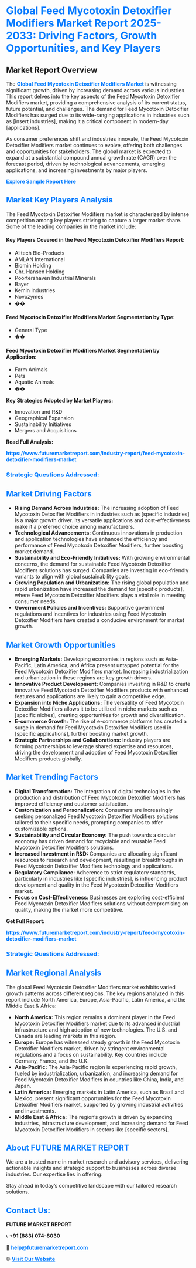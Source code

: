 <h1 style="color: #007BFF;">Global Feed Mycotoxin Detoxifier Modifiers Market Report 2025-2033: Driving Factors, Growth Opportunities, and Key Players</h1>

<section id="overview">
<h2>Market Report Overview</h2>
<p>The <a href="https://www.futuremarketreport.com/industry-report/feed-mycotoxin-detoxifier-modifiers-market" style="color: #007BFF; text-decoration: none;"><strong>Global Feed Mycotoxin Detoxifier Modifiers Market</strong></a> is witnessing significant growth, driven by increasing demand across various industries. This report delves into the key aspects of the Feed Mycotoxin Detoxifier Modifiers market, providing a comprehensive analysis of its current status, future potential, and challenges. The demand for Feed Mycotoxin Detoxifier Modifiers has surged due to its wide-ranging applications in industries such as [insert industries], making it a critical component in modern-day [applications].</p>
<p>As consumer preferences shift and industries innovate, the Feed Mycotoxin Detoxifier Modifiers market continues to evolve, offering both challenges and opportunities for stakeholders. The global market is expected to expand at a substantial compound annual growth rate (CAGR) over the forecast period, driven by technological advancements, emerging applications, and increasing investments by major players.</p>
</section>

<section id="overview">
<p><a href="https://www.futuremarketreport.com/request-sample/reportId=117246" style="color: #007BFF; text-decoration: none;"><strong>Explore Sample Report Here</strong></a></p>
</section>

<section id="key-players">
<h2 style="color: #007BFF;">Market Key Players Analysis</h2>
<p>The Feed Mycotoxin Detoxifier Modifiers market is characterized by intense competition among key players striving to capture a larger market share. Some of the leading companies in the market include:</p>
<h4>Key Players Covered in the Feed Mycotoxin Detoxifier Modifiers Report:</h4>
<ul><li>Alltech Bio-Products</li><li>AMLAN International</li><li>Biomin Holding</li><li>Chr. Hansen Holding</li><li>Poortershaven Industrial Minerals</li><li>Bayer</li><li>Kemin Industries</li><li>Novozymes</li><li>��</li></ul>
<h4>Feed Mycotoxin Detoxifier Modifiers Market Segmentation by Type:</h4>
<ul><li>General Type</li><li>��</li></ul>

<h4>Feed Mycotoxin Detoxifier Modifiers Market Segmentation by Application:</h4>
<ul><li>Farm Animals</li><li>Pets</li><li>Aquatic Animals</li><li>��</li></ul>
<p><strong>Key Strategies Adopted by Market Players:</strong></p>
<ul>
<li>Innovation and R&D</li>
<li>Geographical Expansion</li>
<li>Sustainability Initiatives</li>
<li>Mergers and Acquisitions</li>
</ul>
</section>

<section>
<p><strong>Read Full Analysis: </strong></p><a href="https://www.futuremarketreport.com/industry-report/feed-mycotoxin-detoxifier-modifiers-market" style="color: #007BFF; text-decoration: none;"><strong>https://www.futuremarketreport.com/industry-report/feed-mycotoxin-detoxifier-modifiers-market</strong></a>
<h3 style="color: #007BFF;">Strategic Questions Addressed:</h3>
</section>

<section id="driving-factors">
<h2 style="color: #007BFF;">Market Driving Factors</h2>
<ul>
<li><strong>Rising Demand Across Industries:</strong> The increasing adoption of Feed Mycotoxin Detoxifier Modifiers in industries such as [specific industries] is a major growth driver. Its versatile applications and cost-effectiveness make it a preferred choice among manufacturers.</li>
<li><strong>Technological Advancements:</strong> Continuous innovations in production and application technologies have enhanced the efficiency and performance of Feed Mycotoxin Detoxifier Modifiers, further boosting market demand.</li>
<li><strong>Sustainability and Eco-Friendly Initiatives:</strong> With growing environmental concerns, the demand for sustainable Feed Mycotoxin Detoxifier Modifiers solutions has surged. Companies are investing in eco-friendly variants to align with global sustainability goals.</li>
<li><strong>Growing Population and Urbanization:</strong> The rising global population and rapid urbanization have increased the demand for [specific products], where Feed Mycotoxin Detoxifier Modifiers plays a vital role in meeting consumer needs.</li>
<li><strong>Government Policies and Incentives:</strong> Supportive government regulations and incentives for industries using Feed Mycotoxin Detoxifier Modifiers have created a conducive environment for market growth.</li>
</ul>
</section>

<section id="growth-opportunities">
<h2 style="color: #007BFF;">Market Growth Opportunities</h2>
<ul>
<li><strong>Emerging Markets:</strong> Developing economies in regions such as Asia-Pacific, Latin America, and Africa present untapped potential for the Feed Mycotoxin Detoxifier Modifiers market. Increasing industrialization and urbanization in these regions are key growth drivers.</li>
<li><strong>Innovative Product Development:</strong> Companies investing in R&D to create innovative Feed Mycotoxin Detoxifier Modifiers products with enhanced features and applications are likely to gain a competitive edge.</li>
<li><strong>Expansion into Niche Applications:</strong> The versatility of Feed Mycotoxin Detoxifier Modifiers allows it to be utilized in niche markets such as [specific niches], creating opportunities for growth and diversification.</li>
<li><strong>E-commerce Growth:</strong> The rise of e-commerce platforms has created a surge in demand for Feed Mycotoxin Detoxifier Modifiers used in [specific applications], further boosting market growth.</li>
<li><strong>Strategic Partnerships and Collaborations:</strong> Industry players are forming partnerships to leverage shared expertise and resources, driving the development and adoption of Feed Mycotoxin Detoxifier Modifiers products globally.</li>
</ul>
</section>

<section id="trending-factors">
<h2 style="color: #007BFF;">Market Trending Factors</h2>
<ul>
<li><strong>Digital Transformation:</strong> The integration of digital technologies in the production and distribution of Feed Mycotoxin Detoxifier Modifiers has improved efficiency and customer satisfaction.</li>
<li><strong>Customization and Personalization:</strong> Consumers are increasingly seeking personalized Feed Mycotoxin Detoxifier Modifiers solutions tailored to their specific needs, prompting companies to offer customizable options.</li>
<li><strong>Sustainability and Circular Economy:</strong> The push towards a circular economy has driven demand for recyclable and reusable Feed Mycotoxin Detoxifier Modifiers solutions.</li>
<li><strong>Increased Investment in R&D:</strong> Companies are allocating significant resources to research and development, resulting in breakthroughs in Feed Mycotoxin Detoxifier Modifiers technology and applications.</li>
<li><strong>Regulatory Compliance:</strong> Adherence to strict regulatory standards, particularly in industries like [specific industries], is influencing product development and quality in the Feed Mycotoxin Detoxifier Modifiers market.</li>
<li><strong>Focus on Cost-Effectiveness:</strong> Businesses are exploring cost-efficient Feed Mycotoxin Detoxifier Modifiers solutions without compromising on quality, making the market more competitive.</li>
</ul>
</section>

<section>
<p><strong>Get Full Report: </strong></p><a href="https://www.futuremarketreport.com/industry-report/feed-mycotoxin-detoxifier-modifiers-market" style="color: #007BFF; text-decoration: none;"><strong>https://www.futuremarketreport.com/industry-report/feed-mycotoxin-detoxifier-modifiers-market</strong></a>
<h3 style="color: #007BFF;">Strategic Questions Addressed:</h3>
</section>


<section id="regional-analysis">
<h2 style="color: #007BFF;">Market Regional Analysis</h2>
<p>The global Feed Mycotoxin Detoxifier Modifiers market exhibits varied growth patterns across different regions. The key regions analyzed in this report include North America, Europe, Asia-Pacific, Latin America, and the Middle East & Africa:</p>
<ul>
<li><strong>North America:</strong> This region remains a dominant player in the Feed Mycotoxin Detoxifier Modifiers market due to its advanced industrial infrastructure and high adoption of new technologies. The U.S. and Canada are leading markets in this region.</li>
<li><strong>Europe:</strong> Europe has witnessed steady growth in the Feed Mycotoxin Detoxifier Modifiers market, driven by stringent environmental regulations and a focus on sustainability. Key countries include Germany, France, and the U.K.</li>
<li><strong>Asia-Pacific:</strong> The Asia-Pacific region is experiencing rapid growth, fueled by industrialization, urbanization, and increasing demand for Feed Mycotoxin Detoxifier Modifiers in countries like China, India, and Japan.</li>
<li><strong>Latin America:</strong> Emerging markets in Latin America, such as Brazil and Mexico, present significant opportunities for the Feed Mycotoxin Detoxifier Modifiers market, supported by growing industrial activities and investments.</li>
<li><strong>Middle East & Africa:</strong> The region’s growth is driven by expanding industries, infrastructure development, and increasing demand for Feed Mycotoxin Detoxifier Modifiers in sectors like [specific sectors].</li>
</ul>
</section>

<footer>
<h2 style="color: #007BFF;">About FUTURE MARKET REPORT</h2>
<p>We are a trusted name in market research and advisory services, delivering actionable insights and strategic support to businesses across diverse industries. Our expertise lies in offering:</p>

<p>Stay ahead in today’s competitive landscape with our tailored research solutions.</p>

<h2 style="color: #007BFF;">Contact Us:</h2>
<p><strong>FUTURE MARKET REPORT</strong></p>
<p>📞 <strong>+91 (883) 074-8030</strong></p>
<p>📧 <strong><a href="mailto:help@futuremarketreport.com" style="color: #007BFF;">help@futuremarketreport.com</a></strong></p>
<p>🌐 <strong><a href="https://www.futuremarketreport.com/" style="color: #007BFF;">Visit Our Website</a></strong></p>
</footer>